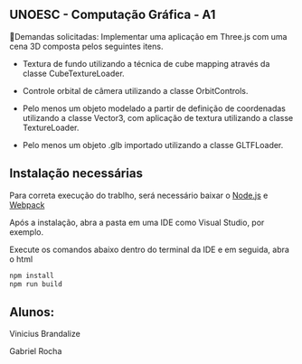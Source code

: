 ## UNOESC - Computação Gráfica - A1

📝Demandas solicitadas:   Implementar uma aplicação em Three.js com uma cena 3D composta pelos seguintes itens.
    
  - Textura de fundo utilizando a técnica de cube mapping através da classe CubeTextureLoader.
     
  - Controle orbital de câmera utilizando a classe OrbitControls.
     
  - Pelo menos um objeto modelado a partir de definição de coordenadas utilizando a classe Vector3, com aplicação de textura utilizando a classe TextureLoader.
     
  - Pelo menos um objeto .glb importado utilizando a classe GLTFLoader.
    

## Instalação necessárias

Para correta execução do trablho, será necessário baixar o [Node.js](https://nodejs.org/) e [Webpack](https://webpack.js.org/) 

Após a instalação, abra a pasta em uma IDE como Visual Studio, por exemplo.

Execute os comandos abaixo dentro do terminal da IDE e em seguida, abra o html

```sh
npm install
npm run build
```

## Alunos:
Vinicius Brandalize

Gabriel Rocha
